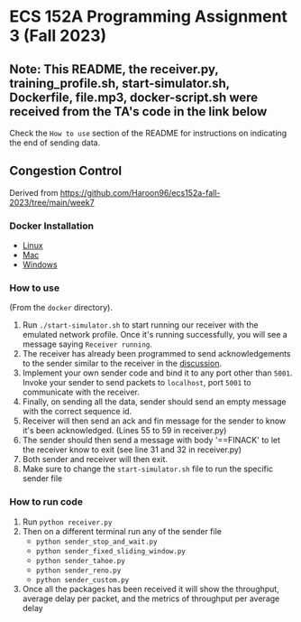 #  ECS 152A Programming Assignment 3 (Fall 2023)

## Note: This README, the receiver.py, training_profile.sh, start-simulator.sh, Dockerfile, file.mp3, docker-script.sh were received from the TA's code in the link below 
Check the `How to use` section of the README for instructions on indicating the end of sending data.

## Congestion Control
Derived from https://github.com/Haroon96/ecs152a-fall-2023/tree/main/week7
### Docker Installation
* [Linux](https://docs.docker.com/engine/install/ubuntu/)
* [Mac](https://docs.docker.com/desktop/install/mac-install/)
* [Windows](https://docs.docker.com/desktop/install/windows-install/)

### How to use
(From the `docker` directory).
1. Run `./start-simulator.sh` to start running our receiver with the emulated network profile. Once it's running successfully, you will see a message saying `Receiver running`. 
2. The receiver has already been programmed to send acknowledgements to the sender similar to the receiver in the [discussion](https://github.com/Haroon96/ecs152a-fall-2023/blob/main/week7/docker/receiver.py).
3. Implement your own sender code and bind it to any port other than `5001`. Invoke your sender to send packets to `localhost`, port `5001` to communicate with the receiver.
4. Finally, on sending all the data, sender should send an empty message with the correct sequence id.
5. Receiver will then send an ack and fin message for the sender to know it's been acknowledged. (Lines 55 to 59 in receiver.py)
6. The sender should then send a message with body '==FINACK' to let the receiver know to exit (see line 31 and 32 in receiver.py)
7. Both sender and receiver will then exit.
8. Make sure to change the `start-simulator.sh` file to run the specific sender file


### How to run code
1. Run ```python receiver.py```
2. Then on a different terminal run any of the sender file
    * ```python sender_stop_and_wait.py```
    * ```python sender_fixed_sliding_window.py```
    * ```python sender_tahoe.py```
    * ```python sender_reno.py```
    * ```python sender_custom.py```
3. Once all the packages has been received it will show the throughput, average delay per packet, and the metrics of throughput per average delay